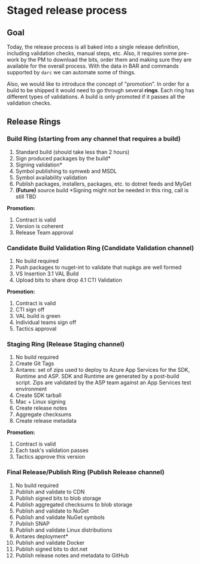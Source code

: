 # Staged release process

## Goal

Today, the release process is all baked into a single release definition, including validation checks, manual steps, etc. 
Also, it requires some pre-work by the PM to download the bits, order them and making sure they are available for the overall
process. With the data in BAR and commands supported by `darc` we can automate some of things.

Also, we would like to introduce the concept of "promotion". In order for a build to be shipped it would need to go
through several **rings**. Each ring has different types of validations. A build is only promoted if it passes all the 
validation checks.

## Release Rings

### Build Ring (starting from any channel that requires a build)

1. Standard build (should take less than 2 hours)
2. Sign produced packages by the build*
3. Signing validation*
4. Symbol publishing to symweb and MSDL
5. Symbol availability validation
6. Publish packages, installers, packages, etc. to dotnet feeds and MyGet
7. **(Future)** source build
*Signing might not be needed in this ring, call is still TBD

**Promotion:** 
1. Contract is valid 
2. Version is coherent
3. Release Team approval

### Candidate Build Validation Ring (Candidate Validation channel)

1. No build required
2. Push packages to nuget-int to validate that nupkgs are well formed
3. VS Insertion
  3.1 VAL Build
4. Upload bits to share drop
  4.1 CTI Validation 

**Promotion:** 
1. Contract is valid 
2. CTI sign off
3. VAL build is green
4. Individual teams sign off
5. Tactics approval

### Staging Ring (Release Staging channel)

1. No build required
2. Create Git Tags
3. Antares: set of zips used to deploy to Azure App Services for the SDK, Runtime and ASP. SDK and Runtime are generated by a 
post-build script. Zips are validated by the ASP team against an App Services test environment
4. Create SDK tarball
5. Mac + Linux signing
6. Create release notes
7. Aggregate checksums
8. Create release metadata

**Promotion:**
1. Contract is valid
2. Each task's validation passes
3. Tactics approve this version

### Final Release/Publish Ring (Publish Release channel)
 
1. No build required
2. Publish and validate to CDN
3. Publish signed bits to blob storage
4. Publish aggregated checksums to blob storage
5. Publish and validate to NuGet
6. Publish and validate NuGet symbols
7. Publish SNAP
8. Publish and validate Linux distributions
9. Antares deployment*
10. Publish and validate Docker
11. Publish signed bits to dot.net
12. Publish release notes and metadata to GitHub
